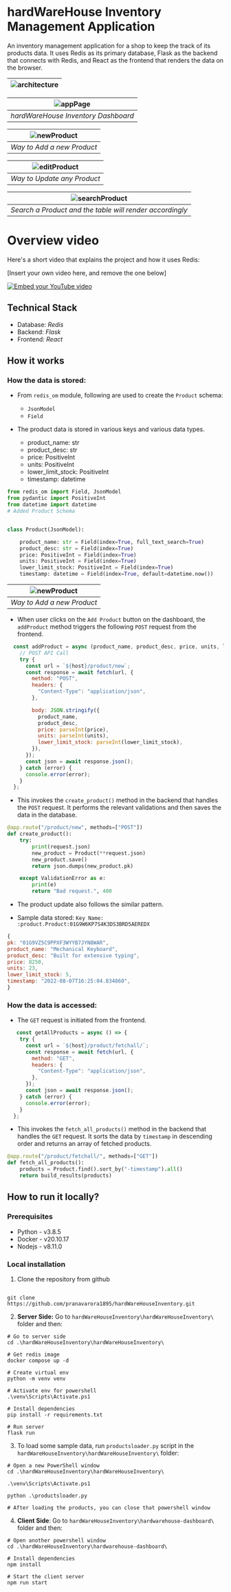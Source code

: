 # hardWareHouse Inventory Management Application

An inventory management application for a shop to keep the track of its products data. It uses Redis as its primary database, Flask as the backend that connects with Redis, and React as the frontend that renders the data on the browser.

| ![architecture](https://user-images.githubusercontent.com/48170643/183287691-e1d6f7c1-59b4-4dfc-a289-a8804d98410f.png) |
|:--:|

| ![appPage](https://user-images.githubusercontent.com/48170643/183287720-2631aeeb-e3f8-40a5-aeea-bb0b41feba84.JPG) |
|:--:|
| *hardWareHouse Inventory Dashboard* |

| ![newProduct](https://user-images.githubusercontent.com/48170643/183287718-b986896f-8bd0-4c2b-a24a-92250b6561b4.JPG) |
|:--:|
| *Way to Add a new Product* |

| ![editProduct](https://user-images.githubusercontent.com/48170643/183287721-af856e0a-9e44-4cbf-81ba-9448d1048621.JPG) |
|:--:|
| *Way to Update any Product* |

| ![searchProduct](https://user-images.githubusercontent.com/48170643/183287779-cf23fc53-c7ed-46d2-a47c-360715bddbdb.JPG) |
|:--:|
| *Search a Product and the table will render accordingly* |

# Overview video

Here's a short video that explains the project and how it uses Redis:

[Insert your own video here, and remove the one below]

[![Embed your YouTube video](https://i.ytimg.com/vi/vyxdC1qK4NE/maxresdefault.jpg)](https://www.youtube.com/watch?v=vyxdC1qK4NE)

## Technical Stack

- Database: *Redis*
- Backend: *Flask*
- Frontend: *React*

## How it works

### How the data is stored:

- From `redis_om` module, following are used to create the `Product` schema:
  - `JsonModel`
  - `Field`

- The product data is stored in various keys and various data types.
  - product_name: str
  - product_desc: str
  - price: PositiveInt
  - units: PositiveInt
  - lower_limit_stock: PositiveInt
  - timestamp: datetime
  
```python
from redis_om import Field, JsonModel
from pydantic import PositiveInt
from datetime import datetime
# Added Product Schema


class Product(JsonModel):

    product_name: str = Field(index=True, full_text_search=True)
    product_desc: str = Field(index=True)
    price: PositiveInt = Field(index=True)
    units: PositiveInt = Field(index=True)
    lower_limit_stock: PositiveInt = Field(index=True)
    timestamp: datetime = Field(index=True, default=datetime.now())
```
| ![newProduct](https://user-images.githubusercontent.com/48170643/183287718-b986896f-8bd0-4c2b-a24a-92250b6561b4.JPG) |
|:--:|
| *Way to Add a new Product* |

- When user clicks on the `Add Product` button on the dashboard, the `addProduct` method triggers the following `POST` request from the frontend.
```js
  const addProduct = async (product_name, product_desc, price, units, lower_limit_stock) => {
    // POST API Call
    try {
      const url = `${host}/product/new`;
      const response = await fetch(url, {
        method: "POST",
        headers: {
          "Content-Type": "application/json",
        },

        body: JSON.stringify({
          product_name,
          product_desc,
          price: parseInt(price),
          units: parseInt(units),
          lower_limit_stock: parseInt(lower_limit_stock),
        }),
      });
      const json = await response.json();
    } catch (error) {
      console.error(error);
    }
  };
  ```
- This invokes the `create_product()` method in the backend that handles the `POST` request. It performs the relevant validations and then saves the data in the database.
```python
@app.route("/product/new", methods=["POST"])
def create_product():
    try:
        print(request.json)
        new_product = Product(**request.json)
        new_product.save()
        return json.dumps(new_product.pk)

    except ValidationError as e:
        print(e)
        return "Bad request.", 400
```

- The product update also follows the similar pattern.

- Sample data stored: `Key Name: :product.Product:01G9W6KP7S4K3DS3BRD5AEREDX`
```js
{
pk: "01G9VZ5C9PPXF3WYYB7JYN8WAR",
product_name: "Mechanical Keyboard",
product_desc: "Built for extensive typing",
price: 8250,
units: 23,
lower_limit_stock: 5,
timestamp: "2022-08-07T16:25:04.834860",
}
```

### How the data is accessed:

- The `GET` request is initiated from the frontend.
```js
   const getAllProducts = async () => {
    try {
      const url = `${host}/product/fetchall/`;
      const response = await fetch(url, {
        method: "GET",
        headers: {
          "Content-Type": "application/json",
        },
      });
      const json = await response.json();
    } catch (error) {
      console.error(error);
    }
  };
  ```
- This invokes the `fetch_all_products()` method in the backend that handles the `GET` request. It sorts the data by `timestamp` in descending order and returns an array of fetched products.
```python
@app.route("/product/fetchall/", methods=["GET"])
def fetch_all_products():
    products = Product.find().sort_by("-timestamp").all()
    return build_results(products)
```

## How to run it locally?

### Prerequisites

- Python - v3.8.5
- Docker - v20.10.17
- Nodejs - v8.11.0

### Local installation

1. Clone the repository from github
```shell

git clone https://github.com/pranavarora1895/hardWareHouseInventory.git
```
2. **Server Side:** Go to `hardWareHouseInventory\hardWareHouseInventory\` folder and then:
```shell
# Go to server side
cd .\hardWareHouseInventory\hardWareHouseInventory\

# Get redis image
docker compose up -d

# Create virtual env
python -m venv venv

# Activate env for powershell
.\venv\Scripts\Activate.ps1

# Install dependencies
pip install -r requirements.txt

# Run server
flask run
```
3. To load some sample data, run `productsloader.py` script in the `hardWareHouseInventory\hardWareHouseInventory\` folder:
```shell
# Open a new PowerShell window
cd .\hardWareHouseInventory\hardWareHouseInventory\

.\venv\Scripts\Activate.ps1

python .\productsloader.py

# After loading the products, you can close that powershell window
```
4. **Client Side**: Go to `hardWareHouseInventory\hardwarehouse-dashboard\` folder and then:
```shell
# Open another powershell window
cd .\hardWareHouseInventory\hardwarehouse-dashboard\

# Install dependencies
npm install

# Start the client server
npm run start
```



